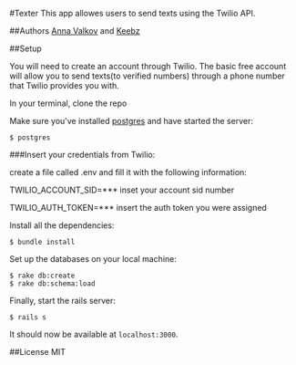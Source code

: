 #Texter
This app allowes users to send texts using the Twilio API.

##Authors
[Anna Valkov](http://github.com/aavalkov) and [Keebz](http://github.com/keebz)

##Setup

You will need to create an account through Twilio. The basic free account will allow you to send texts(to verified numbers) through a phone number that Twilio provides you with.

In your terminal, clone the repo


Make sure you've installed [postgres](http://www.postgresql.org/download/) and have started the server:

```console
$ postgres
```

###Insert your credentials from Twilio:

create a file called .env and fill it with the following information:

TWILIO_ACCOUNT_SID=*** inset your account sid number

TWILIO_AUTH_TOKEN=*** insert the auth token you were assigned


Install all the dependencies:

```console
$ bundle install
```

Set up the databases on your local machine:

```console
$ rake db:create
$ rake db:schema:load
```

Finally, start the rails server:

```console
$ rails s
```
It should now be available at `localhost:3000`.

##License
MIT
